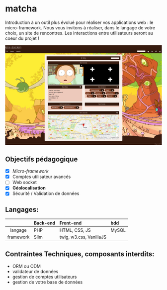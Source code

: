 # matcha

Introduction à un outil plus évolué pour réaliser vos applications web : le micro-framework. Nous vous invitons à réaliser, dans le langage de votre choix, un site de rencontres. Les interactions entre utilisateurs seront au coeur du projet !

![screenthot](/docs/test.jpg)

## Objectifs pédagogique

- [x] *Micro-framework*
- [x] Comptes utilisateur avancés
- [ ] Web socket
- [x] **Géolocalisation**
- [x] Sécurité / Validation de données 

## Langages:

 | | Back-end | Front-end | bdd |
 | :---: | :--- | :--- | :--- |
 | langage | PHP | HTML, CSS, JS | MySQL |
 | framework | Slim | twig, w3.css, VanillaJS ||

## Contraintes Techniques, composants interdits:

- ORM ou ODM
- validateur de données
- gestion de comptes utilisateurs
- gestion de votre base de données
